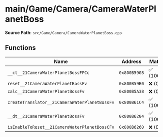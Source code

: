 # main/Game/Camera/CameraWaterPlanetBoss

**Source Path:** `src/Game/Camera/CameraWaterPlanetBoss.cpp`

## Functions

| Name | Address | Match % |
|------|---------|---------|
| `__ct__21CameraWaterPlanetBossFPCc` | `0x800B5908` | :white_check_mark: (100.0%) |
| `reset__21CameraWaterPlanetBossFv` | `0x800B59B0` | :x: (0.0%) |
| `calc__21CameraWaterPlanetBossFv` | `0x800B5A38` | :x: (0.0%) |
| `createTranslator__21CameraWaterPlanetBossFv` | `0x800B61C4` | :white_check_mark: (100.0%) |
| `__dt__21CameraWaterPlanetBossFv` | `0x800B6204` | :white_check_mark: (100.0%) |
| `isEnableToReset__21CameraWaterPlanetBossCFv` | `0x800B6260` | :x: (0.0%) |
